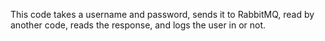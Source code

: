 This code takes a username and password, sends it to RabbitMQ, read by another code, reads the response, and logs the user in or not.
